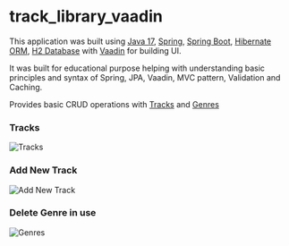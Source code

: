# track_library_vaadin

This application was built using
[Java 17](https://jdk.java.net/17/),
[Spring](https://spring.io/),
[Spring Boot](https://spring.io/projects/spring-boot),
[Hibernate ORM](https://hibernate.org/),
[H2 Database](https://www.h2database.com/html/main.html)
with [Vaadin](https://vaadin.com/)
for building UI.

It was built for educational purpose helping with understanding basic principles and syntax of Spring, JPA, Vaadin, MVC pattern, 
Validation and Caching.

Provides basic CRUD operations with
[Tracks](https://github.com/dm4nk/track_library_vaadin/blob/master/src/main/java/com/dm4nk/track_library_vaadin/domain/Track.java)
and
[Genres](https://github.com/dm4nk/track_library_vaadin/blob/master/src/main/java/com/dm4nk/track_library_vaadin/domain/Genre.java)

### Tracks

![Tracks](https://user-images.githubusercontent.com/80630476/150603374-d57da39a-471a-4504-a71b-5307f98a2e22.png)

### Add New Track

![Add New Track](https://user-images.githubusercontent.com/80630476/150603413-131d1f14-3f16-4c6e-b757-df40b5913d70.png)

### Delete Genre in use

![Genres](https://user-images.githubusercontent.com/80630476/150603468-6cb8e2e4-fa44-439a-8d62-95842b3ddc2f.png)

